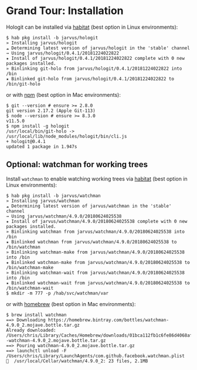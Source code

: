 # Grand Tour: Installation

Hologit can be installed via [habitat](https://www.habitat.sh/) (best option in Linux environments):

```console
$ hab pkg install -b jarvus/hologit
» Installing jarvus/hologit
☁ Determining latest version of jarvus/hologit in the 'stable' channel
→ Using jarvus/hologit/0.4.1/20181224022822
★ Install of jarvus/hologit/0.4.1/20181224022822 complete with 0 new packages installed.
» Binlinking git-holo from jarvus/hologit/0.4.1/20181224022822 into /bin
★ Binlinked git-holo from jarvus/hologit/0.4.1/20181224022822 to /bin/git-holo
```

or with [npm](https://www.npmjs.com/) (best option in Mac environments):

```console
$ git --version # ensure >= 2.8.0
git version 2.17.2 (Apple Git-113)
$ node --version # ensure >= 8.3.0
v11.5.0
$ npm install -g hologit
/usr/local/bin/git-holo -> /usr/local/lib/node_modules/hologit/bin/cli.js
+ hologit@0.4.1
updated 1 package in 1.947s
```

## Optional: watchman for working trees

Install `watchman` to enable watching working trees via [habitat](https://www.habitat.sh/) (best option in Linux environments):

```console
$ hab pkg install -b jarvus/watchman
» Installing jarvus/watchman
☁ Determining latest version of jarvus/watchman in the 'stable' channel
→ Using jarvus/watchman/4.9.0/20180624025538
★ Install of jarvus/watchman/4.9.0/20180624025538 complete with 0 new packages installed.
» Binlinking watchman from jarvus/watchman/4.9.0/20180624025538 into /bin
★ Binlinked watchman from jarvus/watchman/4.9.0/20180624025538 to /bin/watchman
» Binlinking watchman-make from jarvus/watchman/4.9.0/20180624025538 into /bin
★ Binlinked watchman-make from jarvus/watchman/4.9.0/20180624025538 to /bin/watchman-make
» Binlinking watchman-wait from jarvus/watchman/4.9.0/20180624025538 into /bin
★ Binlinked watchman-wait from jarvus/watchman/4.9.0/20180624025538 to /bin/watchman-wait
$ mkdir -m 777 -p /hab/svc/watchman/var
```

or with [homebrew](https://brew.sh/) (best option in Mac environments):

```console
$ brew install watchman
==> Downloading https://homebrew.bintray.com/bottles/watchman-4.9.0_2.mojave.bottle.tar.gz
Already downloaded: /Users/chris/Library/Caches/Homebrew/downloads/01bca112fb1c6fe86d4068af4635ca8a47a53688bb3597c4ac5e45e49fe1de27--watchman-4.9.0_2.mojave.bottle.tar.gz
==> Pouring watchman-4.9.0_2.mojave.bottle.tar.gz
==> launchctl unload -F /Users/chris/Library/LaunchAgents/com.github.facebook.watchman.plist
🍺  /usr/local/Cellar/watchman/4.9.0_2: 23 files, 2.1MB
```
